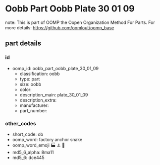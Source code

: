 # Oobb Part Oobb Plate 30 01 09  

note: This is part of OOMP the Oopen Organization Method For Parts. For more details: https://github.com/oomlout/oomp_base

##  part details





### id
* oomp_id: oobb_part_oobb_plate_30_01_09
  * classification: oobb
  * type: part
  * size: oobb
  * color: 
  * description_main: plate_30_01_09
  * description_extra: 
  * manufacturer: 
  * part_number: 

### other_codes
* short_code: ob
* oomp_word: factory anchor snake
* oomp_word_emoji :factory: :anchor: :snake:
* md5_6_alpha: 8ma11
* md5_6: dce445